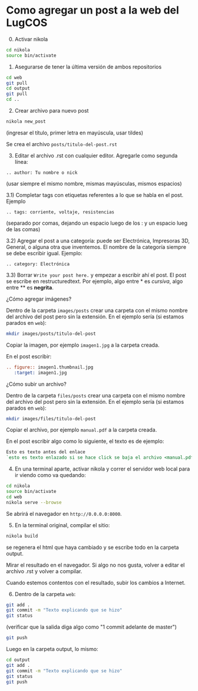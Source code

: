 # Como agregar un post a la web del LugCOS

0) Activar nikola

```bash
cd nikola
source bin/activate
```

1) Asegurarse de tener la última versión de ambos repositorios

```bash
cd web
git pull
cd output
git pull
cd ..
```

2) Crear archivo para nuevo post

```bash
nikola new_post
```
(ingresar el título, primer letra en mayúscula, usar tildes)

Se crea el archivo `posts/titulo-del-post.rst`

3) Editar el archivo .rst con cualquier editor. Agregarle como segunda línea: 

```
.. author: Tu nombre o nick
```

(usar siempre el mismo nombre, mismas mayúsculas, mismos espacios)

3.1) Completar tags con etiquetas referentes a lo que se habla en el post. Ejemplo

```
.. tags: corriente, voltaje, resistencias
```

(separado por comas, dejando un espacio luego de los : y un espacio lueg de las comas)

3.2) Agregar el post a una categoría: puede ser Electrónica, Impresoras 3D, General, o alguna otra que inventemos. El nombre de la categoría siempre se debe escribir igual. Ejemplo:

```
.. category: Electrónica
```

3.3) Borrar `Write your post here.` y empezar a escribir ahí el post. El post se escribe en restructuredtext. Por ejemplo, algo entre * es *cursiva*, algo entre ** es **negrita**.

¿Cómo agregar imágenes?

Dentro de la carpeta `images/posts` crear una carpeta con el mismo nombre del archivo del post pero sin la extensión. En el ejemplo sería (si estamos parados en `web`):

```bash
mkdir images/posts/titulo-del-post
```

Copiar la imagen, por ejemplo `imagen1.jpg` a la carpeta creada.

En el post escribir:

```rst
.. figure:: imagen1.thumbnail.jpg
   :target: imagen1.jpg
```

¿Cómo subir un archivo?

Dentro de la carpeta `files/posts` crear una carpeta con el mismo nombre del archivo del post pero sin la extensión. En el ejemplo sería (si estamos parados en `web`):

```bash
mkdir images/files/titulo-del-post
```

Copiar el archivo, por ejemplo `manual.pdf` a la carpeta creada.

En el post escribir algo como lo siguiente, el texto es de ejemplo:

```rst
Esto es texto antes del enlace
`esto es texto enlazado si se hace click se baja el archivo <manual.pdf>`_.
```

4) En una terminal aparte, activar nikola y correr el servidor web local para ir viendo como va quedando:

```bash
cd nikola
source bin/activate
cd web
nikola serve --browse
```
Se abrirá el navegador en `http://0.0.0.0:8000`.

5) En la terminal original, compilar el sitio:


```bash
nikola build
```
se regenera el html que haya cambiado y se escribe todo en la carpeta output.

Mirar el resultado en el navegador. Si algo no nos gusta, volver a editar el archivo .rst y volver a compilar.

Cuando estemos contentos con el resultado, subir los cambios a Internet.

6) Dentro de la carpeta `web`:

```bash
git add .
git commit -m "Texto explicando que se hizo"
git status
```

(verificar que la salida diga algo como "1 commit adelante de master")


```bash
git push
```

Luego en la carpeta output, lo mismo:

```bash
cd output
git add .
git commit -m "Texto explicando que se hizo"
git status
git push
```


